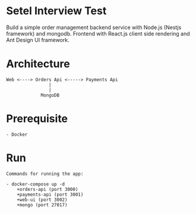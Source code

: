 # Setel Interview Test

Build a simple order management backend service with Node.js (Nestjs framework) and mongodb. Frontend with React.js client side rendering and Ant Design UI framework.

# Architecture

    Web <----> Orders Api <-----> Payments Api
                    |
                    |
                 MongoDB

# Prerequisite

    - Docker

# Run

    Commands for running the app:

    - docker-compose up -d
        +orders-api (port 3000)
        +payments-api (port 3001)
        +web-ui (port 3002)
        +mongo (port 27017)
